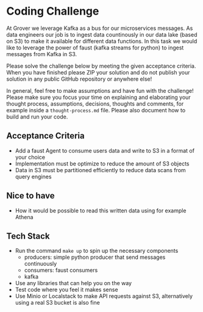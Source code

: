 # Coding Challenge
At Grover we leverage Kafka as a bus for our microservices messages. As data engineers our job is to ingest data countinously in our data lake (based on S3) to make it available for different data functions.
In this task we would like to leverage the power of faust (kafka streams for python) to ingest messages from Kafka in S3.

Please solve the challenge below by meeting the given acceptance criteria. When you have finished please ZIP your solution and do not publish your solution in any public GitHub repository or anywhere else!

In general, feel free to make assumptions and have fun with the challenge! Please make sure you focus your time on explaining and elaborating your thought process, assumptions, decisions, thoughts and comments, for example inside a `thought-process.md` file. Please also document how to build and run your code.


## Acceptance Criteria
* Add a faust Agent to consume users data and write to S3 in a format of your choice
* Implementation must be optimize to reduce the amount of S3 objects
* Data in S3 must be partitioned efficiently to reduce data scans from query engines

## Nice to have
* How it would be possible to read this written data using for example Athena

## Tech Stack
* Run the command `make up` to spin up the necessary components
   * producers: simple python producer that send messages continuously
   * consumers: faust consumers
   * kafka
* Use any libraries that can help you on the way
* Test code where you feel it makes sense
* Use Minio or Localstack to make API requests against S3, alternatively using a real S3 bucket is also fine
